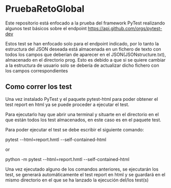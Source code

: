 # PruebaRetoGlobal
Este repositorio está enfocado a la prueba del framework PyTest realizando algunos test básicos sobre el endpoint https://api.github.com/orgs/pytest-dev

Estos test se han enfocado solo para el endpoint indicado, por lo tanto la estructura del JSON deseada está almacenada en un fichero de texto con todos los campos que deberían de aparecer en el JSON(JSONstructure.txt), almacenado en el directorio prog. 
Esto es debido a que si se quiere cambiar a la estructura de usuario solo se debería de actualizar dicho fichero con los campos correspondientes

## Como correr los test
Una vez instalado PyTest y el paquete pytest-html para poder obtener el test report en html ya se puede proceder a ejecutar el test.

Para ejecutarlo hay que abrir una terminal y situarte en el directorio en el que están todos los test almacenados, en este caso es en el paquete test.

Para poder ejecutar el test se debe escribir el siguiente comando:

pytest --html=report.hmtl --self-contained-html

or

python -m pytest --html=report.hmtl --self-contained-html

Una vez ejecutado alguno de los comandos anteriores, se ejecutarán los test, se generará automáticamente el test report en html y se guardará en el mismo directorio
en el que se ha lanzado la ejecución del/los test(s)
